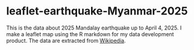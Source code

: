 # leaflet-earthquake-Myanmar-2025
This is the data about 2025 Mandalay earthquake up to April 4, 2025. I make a leaflet map using the R markdown for my data development product. The data are extracted from [Wikipedia](https://en.wikipedia.org/wiki/2025_Myanmar_earthquake#In_Myanmar).
